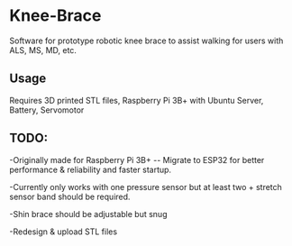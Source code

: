 # Knee-Brace
 Software for prototype robotic knee brace to assist walking for users with ALS, MS, MD, etc.

## Usage

Requires 3D printed STL files, Raspberry Pi 3B+ with Ubuntu Server, Battery, Servomotor

## TODO:
-Originally made for Raspberry Pi 3B+ -- Migrate to ESP32 for better performance & reliability and faster startup.

-Currently only works with one pressure sensor but at least two + stretch sensor band should be required.

-Shin brace should be adjustable but snug

-Redesign & upload STL files
